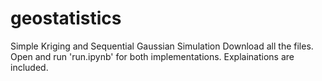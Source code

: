 # geostatistics
Simple Kriging and Sequential Gaussian Simulation
Download all the files. Open and run 'run.ipynb' for both implementations. Explainations are included.
